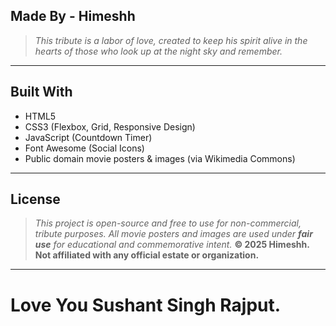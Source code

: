Made By - Himeshh
---
> *This tribute is a labor of love, created to keep his spirit alive in the hearts of those who look up at the night sky and remember.*
---
## Built With
- HTML5
- CSS3 (Flexbox, Grid, Responsive Design)
- JavaScript (Countdown Timer)
- Font Awesome (Social Icons)
- Public domain movie posters & images (via Wikimedia Commons)
---
## License
> *This project is open-source and free to use for non-commercial, tribute purposes.*
> *All movie posters and images are used under **fair use** for educational and commemorative intent.*
**© 2025 Himeshh. Not affiliated with any official estate or organization.**
---
# Love You Sushant Singh Rajput.
